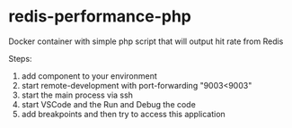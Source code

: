 # redis-performance-php
Docker container with simple php script that will output hit rate from Redis


Steps:
1. add component to your environment
2. start remote-development with port-forwarding "9003<9003"
3. start the main process via ssh
4. start VSCode and the Run and Debug the code
5. add breakpoints and then try to access this application
